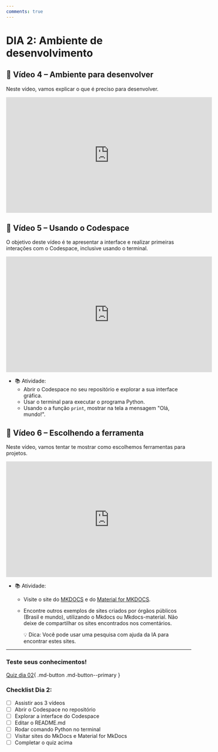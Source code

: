```yaml
---
comments: true
---
```

# DIA 2: Ambiente de desenvolvimento

## 🎥 Vídeo 4 – Ambiente para desenvolver

Neste vídeo, vamos explicar o que é preciso para desenvolver.

<iframe width="560" height="315" src="https://www.youtube.com/embed/Vljlms92iJI?si=_pgDCaG0LuppBCrw" title="YouTube video player" frameborder="0" allow="accelerometer; autoplay; clipboard-write; encrypted-media; gyroscope; picture-in-picture; web-share" referrerpolicy="strict-origin-when-cross-origin" allowfullscreen></iframe>


## 🎥 Vídeo 5 – Usando o Codespace

O objetivo deste vídeo é te apresentar a interface e realizar primeiras interações com o Codespace, inclusive usando o terminal.

<iframe width="560" height="315" src="https://www.youtube.com/embed/rsQLVpAIUO8?si=D_I4axrpN5YoX33b" title="YouTube video player" frameborder="0" allow="accelerometer; autoplay; clipboard-write; encrypted-media; gyroscope; picture-in-picture; web-share" referrerpolicy="strict-origin-when-cross-origin" allowfullscreen></iframe>

- 📚 Atividade:
    - Abrir o Codespace no seu repositório e explorar a sua interface gráfica.
    - Usar o terminal para executar o programa Python.
    - Usando o a função `print`, mostrar na tela a mensagem "Olá, mundo!".

## 🎥 Vídeo 6 – Escolhendo a ferramenta

Neste vídeo, vamos tentar te mostrar como escolhemos ferramentas para projetos.

<iframe width="560" height="315" src="https://www.youtube.com/embed/dwaT7cVrS4o?si=k8kjEy3Ug8VjKfQt" title="YouTube video player" frameborder="0" allow="accelerometer; autoplay; clipboard-write; encrypted-media; gyroscope; picture-in-picture; web-share" referrerpolicy="strict-origin-when-cross-origin" allowfullscreen></iframe>

- 📚 Atividade:
    - Visite o site do [MKDOCS](https://www.mkdocs.org/) e do [Material for MKDOCS](https://squidfunk.github.io/mkdocs-material/).
    - Encontre outros exemplos de sites criados por órgãos públicos (Brasil e mundo), utilizando o Mkdocs ou Mkdocs-material. Não deixe de compartilhar os sites encontrados nos comentários.
        
        :bulb: Dica: Você pode usar uma pesquisa com ajuda da IA para encontrar estes sites. 

__________

### Teste seus conhecimentos!

[Quiz dia 02](quiz_dia_02.md){ .md-button .md-button--primary } 

### Checklist Dia 2:
- [ ] Assistir aos 3 vídeos
- [ ] Abrir o Codespace no repositório
- [ ] Explorar a interface do Codespace
- [ ] Editar o README.md
- [ ] Rodar comando Python no terminal
- [ ] Visitar sites do MkDocs e Material for MkDocs
- [ ] Completar o quiz acima